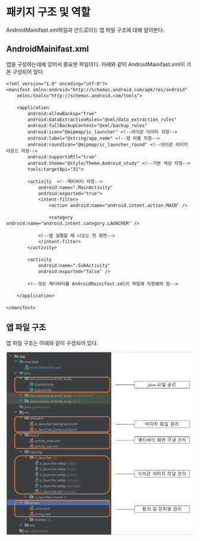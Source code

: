 # 패키지 구조 및 역할

AndroidMainifast.xml파일과 안드로이드 앱 파일 구조에 대해 알아본다.

## AndroidMainifast.xml

앱을 구성하는데에 있어서 중요한 파일이다. 아래와 같이 AndroidMainifast.xml이 기본 구성되어 있다. 

```
<?xml version="1.0" encoding="utf-8"?>
<manifest xmlns:android="http://schemas.android.com/apk/res/android"
    xmlns:tools="http://schemas.android.com/tools">

    <application
        android:allowBackup="true"
        android:dataExtractionRules="@xml/data_extraction_rules"
        android:fullBackupContent="@xml/backup_rules"
        android:icon="@mipmap/ic_launcher" <!--아이콘 이미지 지정-->
        android:label="@string/app_name" <!--앱 이름 지정-->
        android:roundIcon="@mipmap/ic_launcher_round" <!--아이콘 이미지 라운드 지정-->
        android:supportsRtl="true"
        android:theme="@style/Theme.Android_study" <!--기본 색상 지정-->
        tools:targetApi="31">

        <activity  <!--액티비티 지정-->
            android:name=".MainActivity"
            android:exported="true">
            <intent-filter>
                <action android:name="android.intent.action.MAIN" />

                <category android:name="android.intent.category.LAUNCHER" />

            <!--앱 실행할 때 나오는 첫 화면-->
            </intent-filter>
        </activity>

        <activity
            android:name=".SubActivity"
            android:exported="false" />

        <!--모든 액티비티를 AndroidMainifast.xml이 파일에 지정해야 함-->

    </application>

</manifest>
```

## 앱 파일 구조

앱 파일 구조는 아래와 같이 구성되어 있다.

![앱 파일 구조 이미지](image.png)